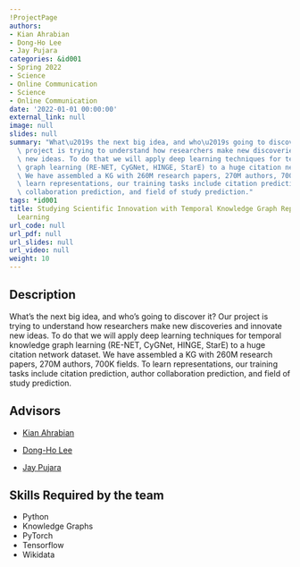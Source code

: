 ```yaml
---
!ProjectPage
authors:
- Kian Ahrabian
- Dong-Ho Lee
- Jay Pujara
categories: &id001
- Spring 2022
- Science
- Online Communication
- Science
- Online Communication
date: '2022-01-01 00:00:00'
external_link: null
image: null
slides: null
summary: "What\u2019s the next big idea, and who\u2019s going to discover it? Our\
  \ project is trying to understand how researchers make new discoveries and innovate\
  \ new ideas. To do that we will apply deep learning techniques for temporal knowledge\
  \ graph learning (RE-NET, CyGNet, HINGE, StarE) to a huge citation network dataset.\
  \ We have assembled a KG with 260M research papers, 270M authors, 700K fields. To\
  \ learn representations, our training tasks include citation prediction, author\
  \ collaboration prediction, and field of study prediction."
tags: *id001
title: Studying Scientific Innovation with Temporal Knowledge Graph Representation
  Learning
url_code: null
url_pdf: null
url_slides: null
url_video: null
weight: 10
---
```

## Description

What’s the next big idea, and who’s going to discover it? Our project is trying to understand how researchers make new discoveries and innovate new ideas. To do that we will apply deep learning techniques for temporal knowledge graph learning (RE-NET, CyGNet, HINGE, StarE) to a huge citation network dataset. We have assembled a KG with 260M research papers, 270M authors, 700K fields. To learn representations, our training tasks include citation prediction, author collaboration prediction, and field of study prediction.




## Advisors

* [Kian Ahrabian](../../../author/kian-ahrabian)

* [Dong-Ho Lee](../../../author/dong-ho-lee)

* [Jay Pujara](../../../author/jay-pujara)

## Skills Required by the team


* Python
* Knowledge Graphs
* PyTorch
* Tensorflow
* Wikidata
